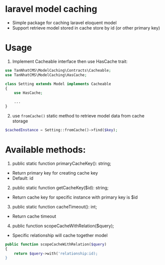 # laravel model caching
- Simple package for caching laravel eloquent model
- Support retrieve model stored in cache store by id (or other primary key)

# Usage
1. Implement Cacheable interface then use HasCache trait:
```php
use TanNhatCMS\ModelCaching\Contracts\Cacheable;
use TanNhatCMS\ModelCaching\HasCache;

class Setting extends Model implements Cacheable
{
    use HasCache;

    ...
}
```

2. use `fromCache()` static method to retrieve model data from cache storage
```php
$cachedInstance = Setting::fromCache()->find($key);
```

# Available methods:
1. public static function primaryCacheKey(): string;
- Return primary key for creating cache key 
- Default: id

2. public static function getCacheKey($id): string;
- Return cache key for specific instance with primary key is $id

3. public static function cacheTimeout(): int;
- Return cache timeout

4. public function scopeCacheWithRelation($query);
- Specific relationship will cache together model
```php
public function scopeCacheWithRelation($query)
{
    return $query->with('relationship:id);
}
```